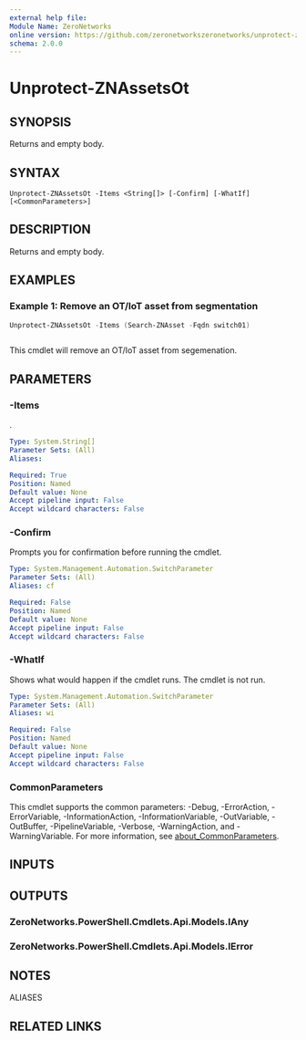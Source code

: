 ```yaml
---
external help file:
Module Name: ZeroNetworks
online version: https://github.com/zeronetworkszeronetworks/unprotect-znassetsot
schema: 2.0.0
---
```


# Unprotect-ZNAssetsOt

## SYNOPSIS
Returns and empty body.

## SYNTAX

```
Unprotect-ZNAssetsOt -Items <String[]> [-Confirm] [-WhatIf] [<CommonParameters>]
```

## DESCRIPTION
Returns and empty body.

## EXAMPLES

### Example 1: Remove an OT/IoT asset from segmentation
```powershell
Unprotect-ZNAssetsOt -Items (Search-ZNAsset -Fqdn switch01)
```

```output

```

This cmdlet will remove an OT/IoT asset from segemenation.

## PARAMETERS

### -Items
.

```yaml
Type: System.String[]
Parameter Sets: (All)
Aliases:

Required: True
Position: Named
Default value: None
Accept pipeline input: False
Accept wildcard characters: False
```

### -Confirm
Prompts you for confirmation before running the cmdlet.

```yaml
Type: System.Management.Automation.SwitchParameter
Parameter Sets: (All)
Aliases: cf

Required: False
Position: Named
Default value: None
Accept pipeline input: False
Accept wildcard characters: False
```

### -WhatIf
Shows what would happen if the cmdlet runs.
The cmdlet is not run.

```yaml
Type: System.Management.Automation.SwitchParameter
Parameter Sets: (All)
Aliases: wi

Required: False
Position: Named
Default value: None
Accept pipeline input: False
Accept wildcard characters: False
```

### CommonParameters
This cmdlet supports the common parameters: -Debug, -ErrorAction, -ErrorVariable, -InformationAction, -InformationVariable, -OutVariable, -OutBuffer, -PipelineVariable, -Verbose, -WarningAction, and -WarningVariable. For more information, see [about_CommonParameters](http://go.microsoft.com/fwlink/?LinkID=113216).

## INPUTS

## OUTPUTS

### ZeroNetworks.PowerShell.Cmdlets.Api.Models.IAny

### ZeroNetworks.PowerShell.Cmdlets.Api.Models.IError

## NOTES

ALIASES

## RELATED LINKS

